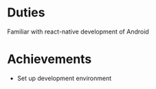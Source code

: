# Duties
Familiar with react-native development of Android 

# Achievements
- Set up development environment